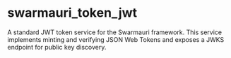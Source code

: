 # swarmauri_token_jwt

A standard JWT token service for the Swarmauri framework. This service
implements minting and verifying JSON Web Tokens and exposes a JWKS
endpoint for public key discovery.
